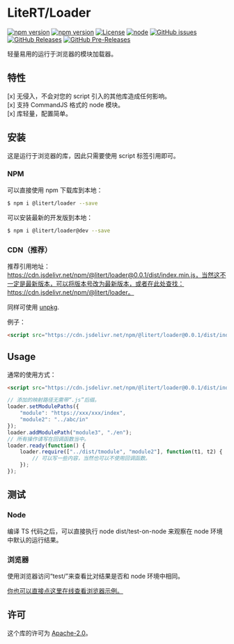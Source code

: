 # LiteRT/Loader

[![npm version](https://img.shields.io/npm/v/@litert/loader.svg?colorB=brightgreen)](https://www.npmjs.com/package/@litert/loader "Stable Version")
[![npm version](https://img.shields.io/npm/v/@litert/loader/dev.svg)](https://www.npmjs.com/package/@litert/loader "Development Version")
[![License](https://img.shields.io/github/license/litert/loader.svg)](https://github.com/litert/loader/blob/master/LICENSE)
[![node](https://img.shields.io/node/v/@litert/loader.svg?colorB=brightgreen)](https://nodejs.org/dist/latest-v12.x/)
[![GitHub issues](https://img.shields.io/github/issues/litert/loader.svg)](https://github.com/litert/loader/issues)
[![GitHub Releases](https://img.shields.io/github/release/litert/loader.svg)](https://github.com/litert/loader/releases "Stable Release")
[![GitHub Pre-Releases](https://img.shields.io/github/release/litert/loader/all.svg)](https://github.com/litert/loader/releases "Pre-Release")

轻量易用的运行于浏览器的模块加载器。

## 特性

[x] 无侵入，不会对您的 script 引入的其他库造成任何影响。  
[x] 支持 CommandJS 格式的 node 模块。  
[x] 库轻量，配置简单。

## 安装

这是运行于浏览器的库，因此只需要使用 script 标签引用即可。

### NPM

可以直接使用 npm 下载库到本地：

```sh
$ npm i @litert/loader --save
```

可以安装最新的开发版到本地：

```sh
$ npm i @litert/loader@dev --save
```

### CDN（推荐）

推荐引用地址：https://cdn.jsdelivr.net/npm/@litert/loader@0.0.1/dist/index.min.js，当然这不一定是最新版本，可以将版本号改为最新版本，或者在此处查找：https://cdn.jsdelivr.net/npm/@litert/loader。

同样可使用 [unpkg](https://unpkg.com/@litert/loader@0.0.1/dist/index.min.js).

例子：

```html
<script src="https://cdn.jsdelivr.net/npm/@litert/loader@0.0.1/dist/index.min.js"></script>
```

## Usage

通常的使用方式：

```html
<script src="https://cdn.jsdelivr.net/npm/@litert/loader@0.0.1/dist/index.min.js"></script>
```

```javascript
// 添加的映射路径无需带“.js”后缀。
loader.setModulePaths({
    "module": "https://xxx/xxx/index",
    "module2": "../abc/in"
});
loader.addModulePath("module3", "./en");
// 所有操作请写在回调函数当中。
loader.ready(function() {
    loader.require(["../dist/tmodule", "module2"], function(t1, t2) {
        // 可以写一些内容，当然也可以不使用回调函数。
    });
});
```

## 测试

### Node

编译 TS 代码之后，可以直接执行 node dist/test-on-node 来观察在 node 环境中默认的运行结果。

### 浏览器

使用浏览器访问“test/”来查看比对结果是否和 node 环境中相同。

[你也可以直接点这里在线查看浏览器示例。](https://litert.github.io/loader.js/test/)

## 许可

这个库的许可为 [Apache-2.0](./LICENSE)。